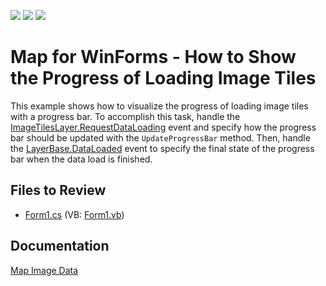 <!-- default badges list -->
![](https://img.shields.io/endpoint?url=https://codecentral.devexpress.com/api/v1/VersionRange/128576789/16.1.4%2B)
[![](https://img.shields.io/badge/Open_in_DevExpress_Support_Center-FF7200?style=flat-square&logo=DevExpress&logoColor=white)](https://supportcenter.devexpress.com/ticket/details/E5183)
[![](https://img.shields.io/badge/📖_How_to_use_DevExpress_Examples-e9f6fc?style=flat-square)](https://docs.devexpress.com/GeneralInformation/403183)
<!-- default badges end -->

# Map for WinForms - How to Show the Progress of Loading Image Tiles

This example shows how to visualize the progress of loading image tiles with a progress bar.
To accomplish this task, handle the [ImageTilesLayer.RequestDataLoading](https://documentation.devexpress.com/#WindowsForms/DevExpressXtraMapImageTilesLayer_RequestDataLoadingtopic) event and specify how the progress bar should be updated with the `UpdateProgressBar` method. Then, handle the [LayerBase.DataLoaded](https://documentation.devexpress.com/#WindowsForms/DevExpressXtraMapLayerBase_DataLoadedtopic) event to specify the final state of the progress bar when the data load is finished.

## Files to Review
* [Form1.cs](./CS/TilesLoaded/Form1.cs) (VB: [Form1.vb](./VB/TilesLoaded/Form1.vb))

## Documentation
[Map Image Data](https://docs.devexpress.com/WindowsForms/17853/controls-and-libraries/map-control/examples/map-image-data)

